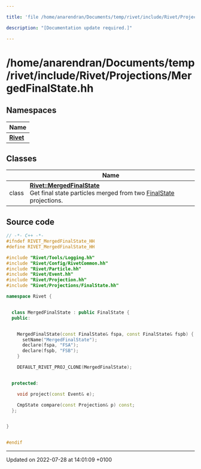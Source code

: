 ```yaml
---

title: 'file /home/anarendran/Documents/temp/rivet/include/Rivet/Projections/MergedFinalState.hh'

description: "[Documentation update required.]"

---
```


# /home/anarendran/Documents/temp/rivet/include/Rivet/Projections/MergedFinalState.hh



## Namespaces

| Name           |
| -------------- |
| **[Rivet](http://example.org/namespaces/namespacerivet/)**  |

## Classes

|                | Name           |
| -------------- | -------------- |
| class | **[Rivet::MergedFinalState](http://example.org/classes/classrivet_1_1mergedfinalstate/)** <br>Get final state particles merged from two <a href="http://example.org/classes/classrivet_1_1finalstate/">FinalState</a> projections.  |




## Source code

```cpp
// -*- C++ -*-
#ifndef RIVET_MergedFinalState_HH
#define RIVET_MergedFinalState_HH

#include "Rivet/Tools/Logging.hh"
#include "Rivet/Config/RivetCommon.hh"
#include "Rivet/Particle.hh"
#include "Rivet/Event.hh"
#include "Rivet/Projection.hh"
#include "Rivet/Projections/FinalState.hh"

namespace Rivet {


  class MergedFinalState : public FinalState {
  public:


    MergedFinalState(const FinalState& fspa, const FinalState& fspb) {
      setName("MergedFinalState");
      declare(fspa, "FSA");
      declare(fspb, "FSB");
    }

    DEFAULT_RIVET_PROJ_CLONE(MergedFinalState);


  protected:

    void project(const Event& e);

    CmpState compare(const Projection& p) const;
  };


}


#endif
```


-------------------------------

Updated on 2022-07-28 at 14:01:09 +0100

